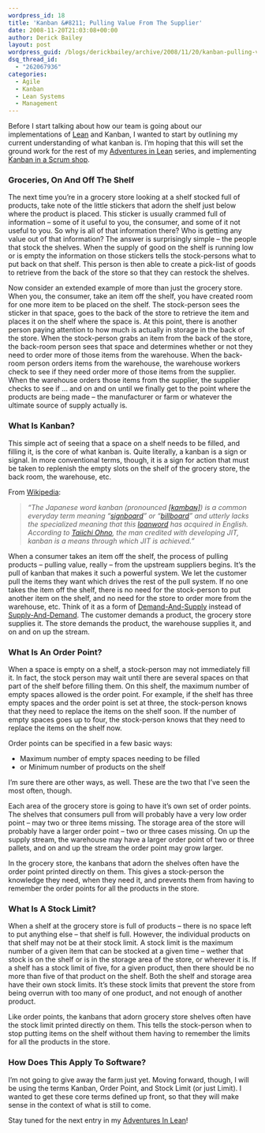 ```yaml
---
wordpress_id: 18
title: 'Kanban &#8211; Pulling Value From The Supplier'
date: 2008-11-20T21:03:08+00:00
author: Derick Bailey
layout: post
wordpress_guid: /blogs/derickbailey/archive/2008/11/20/kanban-pulling-value-from-the-supplier.aspx
dsq_thread_id:
  - "262067936"
categories:
  - Agile
  - Kanban
  - Lean Systems
  - Management
---
```

Before I start talking about how our team is going about our implementations of <a href="http://en.wikipedia.org/wiki/Lean_Systems" target="_blank">Lean</a> and Kanban, I wanted to start by outlining my current understanding of what kanban is. I&#8217;m hoping that this will set the ground work for the rest of my <a href="http://www.lostechies.com/blogs/derickbailey/archive/2008/11/19/adventures-in-lean.aspx" target="_blank">Adventures in Lean</a> series, and implementing <a href="http://leansoftwareengineering.com/ksse/scrum-ban/" target="_blank">Kanban in a Scrum shop</a>.

### Groceries, On And Off The Shelf

The next time you&#8217;re in a grocery store looking at a shelf stocked full of products, take note of the little stickers that adorn the shelf just below where the product is placed. This sticker is usually crammed full of information &#8211; some of it useful to you, the consumer, and some of it not useful to you. So why is all of that information there? Who is getting any value out of that information? The answer is surprisingly simple &#8211; the people that stock the shelves. When the supply of good on the shelf is running low or is empty the information on those stickers tells the stock-persons what to put back on that shelf. This person is then able to create a pick-list of goods to retrieve from the back of the store so that they can restock the shelves. 

Now consider an extended example of more than just the grocery store. When you, the consumer, take an item off the shelf, you have created room for one more item to be placed on the shelf. The stock-person sees the sticker in that space, goes to the back of the store to retrieve the item and places it on the shelf where the space is. At this point, there is another person paying attention to how much is actually in storage in the back of the store. When the stock-person grabs an item from the back of the store, the back-room person sees that space and determines whether or not they need to order more of those items from the warehouse. When the back-room person orders items from the warehouse, the warehouse workers check to see if they need order more of those items from the supplier. When the warehouse orders those items from the supplier, the supplier checks to see if &#8230; and on and on until we finally get to the point where the products are being made &#8211; the manufacturer or farm or whatever the ultimate source of supply actually is.

### What Is Kanban?

This simple act of seeing that a space on a shelf needs to be filled, and filling it, is the core of what kanban is. Quite literally, a kanban is a sign or signal. In more conventional terms, though, it is a sign for action that must be taken to replenish the empty slots on the shelf of the grocery store, the back room, the warehouse, etc. 

From <a href="http://en.wikipedia.org/wiki/Kanban" target="_blank">Wikipedia</a>:

> _&#8220;The Japanese word kanban (pronounced_ [_[kambaɴ]_](http://en.wikipedia.org/wiki/Help:IPA)_) is a common everyday term meaning &#8220;_[_signboard_](http://en.wikipedia.org/wiki/Signboard)_&#8221; or &#8220;_[_billboard_](http://en.wikipedia.org/wiki/Billboard_%28advertising%29)_&#8221; and utterly lacks the specialized meaning that this_ [_loanword_](http://en.wikipedia.org/wiki/Loanword) _has acquired in English. According to_ [_Taiichi Ohno_](http://en.wikipedia.org/wiki/Taiichi_Ohno)_, the man credited with developing JIT, kanban is a means through which JIT is achieved.&#8221;_

When a consumer takes an item off the shelf, the process of pulling products &#8211; pulling value, really &#8211; from the upstream suppliers begins. It&#8217;s the pull of kanban that makes it such a powerful system. We let the customer pull the items they want which drives the rest of the pull system. If no one takes the item off the shelf, there is no need for the stock-person to put another item on the shelf, and no need for the store to order more from the warehouse, etc. Think of it as a form of <a href="http://en.wikipedia.org/wiki/Demand_and_supply" target="_blank">Demand-And-Supply</a> instead of <a href="http://en.wikipedia.org/wiki/Supply_and_demand" target="_blank">Supply-And-Demand</a>. The customer demands a product, the grocery store supplies it. The store demands the product, the warehouse supplies it, and on and on up the stream.

### What Is An Order Point?

When a space is empty on a shelf, a stock-person may not immediately fill it. In fact, the stock person may wait until there are several spaces on that part of the shelf before filling them. On this shelf, the maximum number of empty spaces allowed is the order point. For example, if the shelf has three empty spaces and the order point is set at three, the stock-person knows that they need to replace the items on the shelf soon. If the number of empty spaces goes up to four, the stock-person knows that they need to replace the items on the shelf now.

Order points can be specified in a few basic ways:

  * Maximum number of empty spaces needing to be filled
  * or Minimum number of products on the shelf

I&#8217;m sure there are other ways, as well. These are the two that I&#8217;ve seen the most often, though.

Each area of the grocery store is going to have it&#8217;s own set of order points. The shelves that consumers pull from will probably have a very low order point &#8211; may two or three items missing. The storage area of the store will probably have a larger order point &#8211; two or three cases missing. On up the supply stream, the warehouse may have a larger order point of two or three pallets, and on and up the stream the order point may grow larger. 

In the grocery store, the kanbans that adorn the shelves often have the order point printed directly on them. This gives a stock-person the knowledge they need, when they need it, and prevents them from having to remember the order points for all the products in the store.

### What Is A Stock Limit?

When a shelf at the grocery store is full of products &#8211; there is no space left to put anything else &#8211; that shelf is full. However, the individual products on that shelf may not be at their stock limit. A stock limit is the maximum number of a given item that can be stocked at a given time &#8211; wether that stock is on the shelf or is in the storage area of the store, or wherever it is. If a shelf has a stock limit of five, for a given product, then there should be no more than five of that product on the shelf. Both the shelf and storage area have their own stock limits. It&#8217;s these stock limits that prevent the store from being overrun with too many of one product, and not enough of another product.&nbsp; 

Like order points, the kanbans that adorn grocery store shelves often have the stock limit printed directly on them. This tells the stock-person when to stop putting items on the shelf without them having to remember the limits for all the products in the store.

### How Does This Apply To Software?

I&#8217;m not going to give away the farm just yet. Moving forward, though, I will be using the terms Kanban, Order Point, and Stock Limit (or just Limit). I wanted to get these core terms defined up front, so that they will make sense in the context of what is still to come.

Stay tuned for the next entry in my <a href="http://www.lostechies.com/blogs/derickbailey/archive/2008/11/19/adventures-in-lean.aspx" target="_blank">Adventures In Lean</a>!